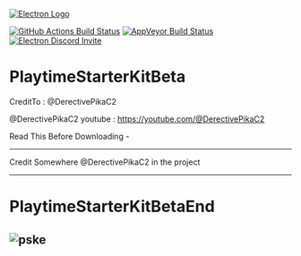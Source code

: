 [![Electron Logo](https://electronjs.org/images/electron-logo.svg)](https://electronjs.org)

[![GitHub Actions Build Status](https://github.com/electron/electron/actions/workflows/build.yml/badge.svg)](https://github.com/electron/electron/actions/workflows/build.yml)
[![AppVeyor Build Status](https://ci.appveyor.com/api/projects/status/4lggi9dpjc1qob7k/branch/main?svg=true)](https://ci.appveyor.com/project/electron-bot/electron-ljo26/branch/main)
[![Electron Discord Invite](https://img.shields.io/discord/745037351163527189?color=%237289DA&label=chat&logo=discord&logoColor=white)](https://discord.gg/electronjs)

# PlaytimeStarterKitBeta
CreditTo : @DerectivePikaC2

@DerectivePikaC2 youtube : https://youtube.com/@DerectivePikaC2

Read This Before Downloading - 

-----------------------------------------------------------------------

Credit Somewhere @DerectivePikaC2 in the project

-----------------------------------------------------------------------

# PlaytimeStarterKitBetaEnd

## ![pske](https://raw.githubusercontent.com/SohamTeamIndiaOfficial/StarterKitST/refs/heads/main/logo_image.png)
